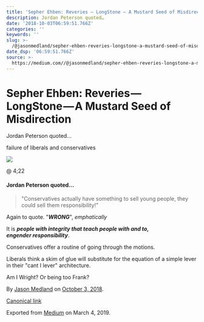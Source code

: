 ```yaml
---
title: 'Sepher Ehben: Reveries — LongStone — A Mustard Seed of Misdirection'
description: Jordan Peterson quoted…
date: '2018-10-03T06:59:51.766Z'
categories: ''
keywords: ''
slug: >-
  /@jasonmedland/sepher-ehben-reveries-longstone-a-mustard-seed-of-misdirection-40bca838fb2b
date_dsp: '06:59:51.766Z'
source: >-
  https://medium.com//@jasonmedland/sepher-ehben-reveries-longstone-a-mustard-seed-of-misdirection-40bca838fb2b
---
```


# Sepher Ehben: Reveries — LongStone — A Mustard Seed of Misdirection

Jordan Peterson quoted…

failure of liberals and conservatives

![](https://cdn-images-1.medium.com/max/800/1*xuGfDaxzwBMkEbBUQjll5Q.jpeg)

@ 4;22

#### Jordan Peterson quoted…

> "Conservatives actually have something to sell young people, they could sell them responsibility!"

Again to quote. "**_WRONG_**", _emphatically_

It is **_people with integrity that teach people with and to,  
engender responsibility_**.

Conservatives offer a routine of going through the motions.

Liberals think a skim of glue will substitute for the equation of a simple lever in their "cant I lever" architecture.

Am I Wright? Or being too Frank?

By [Jason Medland](https://medium.com/@jasonmedland) on [October 3, 2018](https://medium.com/p/40bca838fb2b).

[Canonical link](https://medium.com/@jasonmedland/sepher-ehben-reveries-longstone-a-mustard-seed-of-misdirection-40bca838fb2b)

Exported from [Medium](https://medium.com) on March 4, 2019.